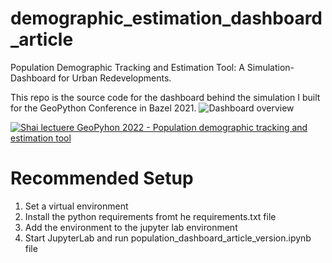 # demographic_estimation_dashboard_article
Population Demographic Tracking and Estimation Tool: A Simulation-Dashboard for Urban Redevelopments.

This repo is the source code for the dashboard behind the simulation I built for the GeoPython Conference in Bazel 2021.
![Dashboard overview](https://raw.githubusercontent.com/Shai2u/demographic_estimation_dashboard_article/main/assets/graphics/dahboard_overview.png")

[![Shai lectuere GeoPyhon 2022 - Population demographic tracking and estimation tool
](https://img.youtube.com/vi/Wq4660hsJPM/sddefault.jpg)](https://www.youtube.com/watch?v=Wq4660hsJPM)

# Recommended Setup
1. Set a virtual environment
2. Install the python requirements fromt he requirements.txt file
3. Add the environment to the jupyter lab environment
4. Start JupyterLab and run population_dashboard_article_version.ipynb file